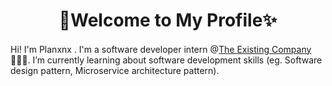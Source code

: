 <h1 align="center">
  💜Welcome to My Profile✨
</h1>

####

Hi! I'm Planxnx . I'm a software developer intern @[The Existing Company](https://existing.co/)🧑🏻‍💻. I’m currently learning about software development skills (eg.  Software design pattern, Microservice architecture pattern).  
